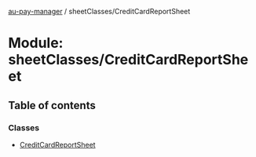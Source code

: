 [au-pay-manager](../README.md) / sheetClasses/CreditCardReportSheet

# Module: sheetClasses/CreditCardReportSheet

## Table of contents

### Classes

- [CreditCardReportSheet](../classes/sheetClasses_CreditCardReportSheet.CreditCardReportSheet.md)
